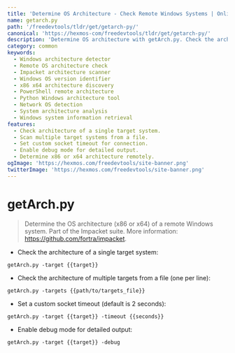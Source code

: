 ```yaml
---
title: 'Determine OS Architecture - Check Remote Windows Systems | Online Free DevTools by Hexmos'
name: getarch.py
path: '/freedevtools/tldr/get/getarch-py/'
canonical: 'https://hexmos-com/freedevtools/tldr/get/getarch-py/'
description: 'Determine OS architecture with getArch.py. Check the architecture of remote Windows systems using the Impacket suite. Free online tool, no registration required.'
category: common
keywords:
  - Windows architecture detector
  - Remote OS architecture check
  - Impacket architecture scanner
  - Windows OS version identifier
  - x86 x64 architecture discovery
  - PowerShell remote architecture
  - Python Windows architecture tool
  - Network OS detection
  - System architecture analysis
  - Windows system information retrieval
features:
  - Check architecture of a single target system.
  - Scan multiple target systems from a file.
  - Set custom socket timeout for connection.
  - Enable debug mode for detailed output.
  - Determine x86 or x64 architecture remotely.
ogImage: 'https://hexmos.com/freedevtools/site-banner.png'
twitterImage: 'https://hexmos.com/freedevtools/site-banner.png'
---
```


# getArch.py

> Determine the OS architecture (x86 or x64) of a remote Windows system.
> Part of the Impacket suite.
> More information: <https://github.com/fortra/impacket>.

- Check the architecture of a single target system:

`getArch.py -target {{target}}`

- Check the architecture of multiple targets from a file (one per line):

`getArch.py -targets {{path/to/targets_file}}`

- Set a custom socket timeout (default is 2 seconds):

`getArch.py -target {{target}} -timeout {{seconds}}`

- Enable debug mode for detailed output:

`getArch.py -target {{target}} -debug`
